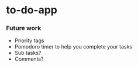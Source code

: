 # to-do-app

### Future work
- Priority tags
- Pomodoro timer to help you complete your tasks
- Sub tasks?
- Comments?
